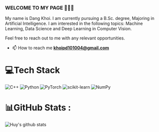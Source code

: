 ### WELCOME TO MY PAGE 👋👋👋
My name is Dang Khoi. I am currently pursuing a B.Sc. degree, Majoring in Artificial Intelligence. I am interested in the following topics: Machine Learning, Data Science and Deep Learning in Computer Vision.

Feel free to reach out to me with any relevant opportunities.<br>

- 📫 How to reach me **khoipd101004@gmail.com**




# 💻Tech Stack
![C++](https://img.shields.io/badge/c++-%2300599C.svg?style=for-the-badge&logo=c%2B%2B&logoColor=white) ![Python](https://img.shields.io/badge/python-3670A0?style=for-the-badge&logo=python&logoColor=ffdd54) ![PyTorch](https://img.shields.io/badge/PyTorch-%23EE4C2C.svg?style=for-the-badge&logo=PyTorch&logoColor=white) ![scikit-learn](https://img.shields.io/badge/scikit--learn-%23F7931E.svg?style=for-the-badge&logo=scikit-learn&logoColor=white) ![NumPy](https://img.shields.io/badge/numpy-%23013243.svg?style=for-the-badge&logo=numpy&logoColor=white)






# 📊GitHub Stats :
![Huy's github stats](https://github-readme-stats-git-masterrstaa-rickstaa.vercel.app/api?username=kiokpam&show_icons=true&theme=tokyonight&hide=contribs,prs,issues)
